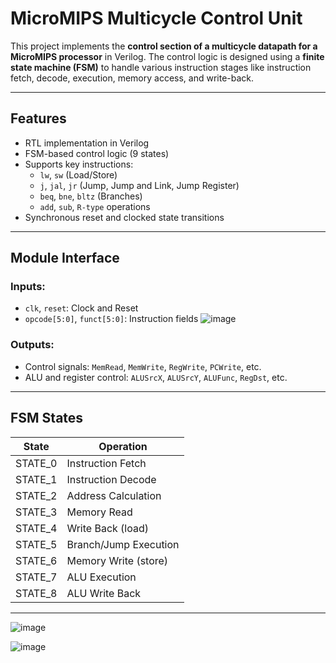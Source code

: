 # MicroMIPS Multicycle Control Unit

This project implements the **control section of a multicycle datapath for a MicroMIPS processor** in Verilog. The control logic is designed using a **finite state machine (FSM)** to handle various instruction stages like instruction fetch, decode, execution, memory access, and write-back.

---

## Features

- RTL implementation in Verilog
- FSM-based control logic (9 states)
- Supports key instructions:
  - `lw`, `sw` (Load/Store)
  - `j`, `jal`, `jr` (Jump, Jump and Link, Jump Register)
  - `beq`, `bne`, `bltz` (Branches)
  - `add`, `sub`, `R-type` operations
- Synchronous reset and clocked state transitions

---

## Module Interface

### Inputs:
- `clk`, `reset`: Clock and Reset
- `opcode[5:0]`, `funct[5:0]`: Instruction fields
![image](https://github.com/user-attachments/assets/542eaae5-c556-4340-9efa-7c7c94a61e0b)

### Outputs:
- Control signals: `MemRead`, `MemWrite`, `RegWrite`, `PCWrite`, etc.
- ALU and register control: `ALUSrcX`, `ALUSrcY`, `ALUFunc`, `RegDst`, etc.

---

## FSM States

| State     | Operation             |
|-----------|------------------------|
| STATE_0   | Instruction Fetch      |
| STATE_1   | Instruction Decode     |
| STATE_2   | Address Calculation    |
| STATE_3   | Memory Read            |
| STATE_4   | Write Back (load)      |
| STATE_5   | Branch/Jump Execution  |
| STATE_6   | Memory Write (store)   |
| STATE_7   | ALU Execution          |
| STATE_8   | ALU Write Back         |

---
![image](https://github.com/user-attachments/assets/0cb98665-57f8-437a-ac43-0042c0956131)

![image](https://github.com/user-attachments/assets/1e20d391-9e4b-46a5-b019-b09ed78b2b29)




